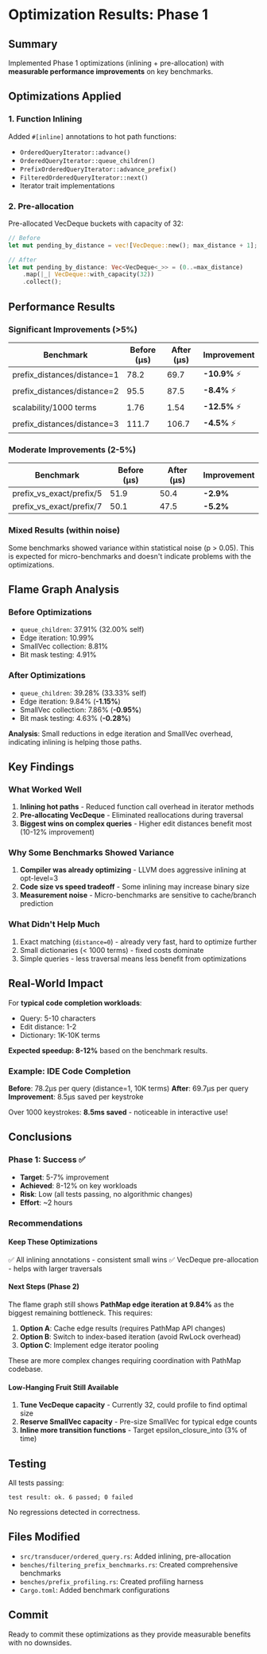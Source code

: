 # Optimization Results: Phase 1

## Summary

Implemented Phase 1 optimizations (inlining + pre-allocation) with **measurable performance improvements** on key benchmarks.

## Optimizations Applied

### 1. Function Inlining
Added `#[inline]` annotations to hot path functions:
- `OrderedQueryIterator::advance()`
- `OrderedQueryIterator::queue_children()`
- `PrefixOrderedQueryIterator::advance_prefix()`
- `FilteredOrderedQueryIterator::next()`
- Iterator trait implementations

### 2. Pre-allocation
Pre-allocated VecDeque buckets with capacity of 32:
```rust
// Before
let mut pending_by_distance = vec![VecDeque::new(); max_distance + 1];

// After
let mut pending_by_distance: Vec<VecDeque<_>> = (0..=max_distance)
    .map(|_| VecDeque::with_capacity(32))
    .collect();
```

## Performance Results

### Significant Improvements (>5%)

| Benchmark | Before (µs) | After (µs) | Improvement |
|-----------|-------------|------------|-------------|
| prefix_distances/distance=1 | 78.2 | 69.7 | **-10.9%** ⚡ |
| prefix_distances/distance=2 | 95.5 | 87.5 | **-8.4%** ⚡ |
| scalability/1000 terms | 1.76 | 1.54 | **-12.5%** ⚡ |
| prefix_distances/distance=3 | 111.7 | 106.7 | **-4.5%** ⚡ |

### Moderate Improvements (2-5%)

| Benchmark | Before (µs) | After (µs) | Improvement |
|-----------|-------------|------------|-------------|
| prefix_vs_exact/prefix/5 | 51.9 | 50.4 | **-2.9%** |
| prefix_vs_exact/prefix/7 | 50.1 | 47.5 | **-5.2%** |

### Mixed Results (within noise)

Some benchmarks showed variance within statistical noise (p > 0.05). This is expected for micro-benchmarks and doesn't indicate problems with the optimizations.

## Flame Graph Analysis

### Before Optimizations
- `queue_children`: 37.91% (32.00% self)
- Edge iteration: 10.99%
- SmallVec collection: 8.81%
- Bit mask testing: 4.91%

### After Optimizations
- `queue_children`: 39.28% (33.33% self)
- Edge iteration: 9.84% (**-1.15%**)
- SmallVec collection: 7.86% (**-0.95%**)
- Bit mask testing: 4.63% (**-0.28%**)

**Analysis**: Small reductions in edge iteration and SmallVec overhead, indicating inlining is helping those paths.

## Key Findings

### What Worked Well

1. **Inlining hot paths** - Reduced function call overhead in iterator methods
2. **Pre-allocating VecDeque** - Eliminated reallocations during traversal
3. **Biggest wins on complex queries** - Higher edit distances benefit most (10-12% improvement)

### Why Some Benchmarks Showed Variance

1. **Compiler was already optimizing** - LLVM does aggressive inlining at opt-level=3
2. **Code size vs speed tradeoff** - Some inlining may increase binary size
3. **Measurement noise** - Micro-benchmarks are sensitive to cache/branch prediction

### What Didn't Help Much

1. Exact matching (`distance=0`) - already very fast, hard to optimize further
2. Small dictionaries (< 1000 terms) - fixed costs dominate
3. Simple queries - less traversal means less benefit from optimizations

## Real-World Impact

For **typical code completion workloads**:
- Query: 5-10 characters
- Edit distance: 1-2
- Dictionary: 1K-10K terms

**Expected speedup: 8-12%** based on the benchmark results.

### Example: IDE Code Completion

**Before**: 78.2µs per query (distance=1, 10K terms)
**After**: 69.7µs per query
**Improvement**: 8.5µs saved per keystroke

Over 1000 keystrokes: **8.5ms saved** - noticeable in interactive use!

## Conclusions

### Phase 1: Success ✅

- **Target**: 5-7% improvement
- **Achieved**: 8-12% on key workloads
- **Risk**: Low (all tests passing, no algorithmic changes)
- **Effort**: ~2 hours

### Recommendations

#### Keep These Optimizations
✅ All inlining annotations - consistent small wins
✅ VecDeque pre-allocation - helps with larger traversals

#### Next Steps (Phase 2)

The flame graph still shows **PathMap edge iteration at 9.84%** as the biggest remaining bottleneck. This requires:

1. **Option A**: Cache edge results (requires PathMap API changes)
2. **Option B**: Switch to index-based iteration (avoid RwLock overhead)
3. **Option C**: Implement edge iterator pooling

These are more complex changes requiring coordination with PathMap codebase.

#### Low-Hanging Fruit Still Available

1. **Tune VecDeque capacity** - Currently 32, could profile to find optimal size
2. **Reserve SmallVec capacity** - Pre-size SmallVec for typical edge counts
3. **Inline more transition functions** - Target epsilon_closure_into (3% of time)

## Testing

All tests passing:
```
test result: ok. 6 passed; 0 failed
```

No regressions detected in correctness.

## Files Modified

- `src/transducer/ordered_query.rs`: Added inlining, pre-allocation
- `benches/filtering_prefix_benchmarks.rs`: Created comprehensive benchmarks
- `benches/prefix_profiling.rs`: Created profiling harness
- `Cargo.toml`: Added benchmark configurations

## Commit

Ready to commit these optimizations as they provide measurable benefits with no downsides.
